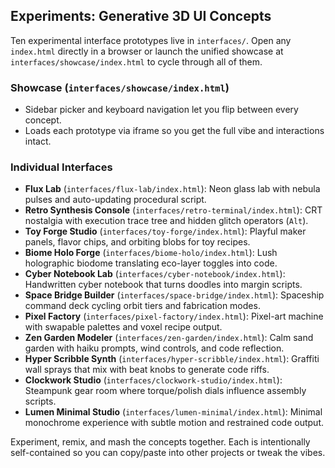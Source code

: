 ## Experiments: Generative 3D UI Concepts

Ten experimental interface prototypes live in `interfaces/`. Open any `index.html` directly in a browser or launch the unified showcase at `interfaces/showcase/index.html` to cycle through all of them.

### Showcase (`interfaces/showcase/index.html`)
- Sidebar picker and keyboard navigation let you flip between every concept.
- Loads each prototype via iframe so you get the full vibe and interactions intact.

### Individual Interfaces
- **Flux Lab** (`interfaces/flux-lab/index.html`): Neon glass lab with nebula pulses and auto-updating procedural script.
- **Retro Synthesis Console** (`interfaces/retro-terminal/index.html`): CRT nostalgia with execution trace tree and hidden glitch operators (`Alt`).
- **Toy Forge Studio** (`interfaces/toy-forge/index.html`): Playful maker panels, flavor chips, and orbiting blobs for toy recipes.
- **Biome Holo Forge** (`interfaces/biome-holo/index.html`): Lush holographic biodome translating eco-layer toggles into code.
- **Cyber Notebook Lab** (`interfaces/cyber-notebook/index.html`): Handwritten cyber notebook that turns doodles into margin scripts.
- **Space Bridge Builder** (`interfaces/space-bridge/index.html`): Spaceship command deck cycling orbit tiers and fabrication modes.
- **Pixel Factory** (`interfaces/pixel-factory/index.html`): Pixel-art machine with swapable palettes and voxel recipe output.
- **Zen Garden Modeler** (`interfaces/zen-garden/index.html`): Calm sand garden with haiku prompts, wind controls, and code reflection.
- **Hyper Scribble Synth** (`interfaces/hyper-scribble/index.html`): Graffiti wall sprays that mix with beat knobs to generate code riffs.
- **Clockwork Studio** (`interfaces/clockwork-studio/index.html`): Steampunk gear room where torque/polish dials influence assembly scripts.
- **Lumen Minimal Studio** (`interfaces/lumen-minimal/index.html`): Minimal monochrome experience with subtle motion and restrained code output.

Experiment, remix, and mash the concepts together. Each is intentionally self-contained so you can copy/paste into other projects or tweak the vibes.
